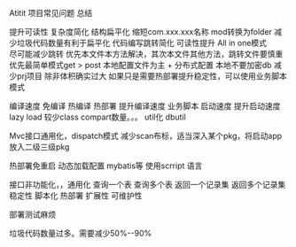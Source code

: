 Atitit 项目常见问题  总结  


提升可读性 复杂度简化
结构扁平化
缩短com.xxx.xxx名称 
mod转换为folder
减少垃圾代码数量有利于扁平化
代码编写跳转简化 可读性提升
All in one模式  
尽可能减少跳转
优先本文件本方法解决，其次本文件其他方法，跳转文件要慎重
优先最简单模式get > post 
本地配置文件为主 + 分布式配置
本地不要加密db
减少prj项目  除非体积确实过大
如果只是需要热部署提升稳定性，可以使用业务脚本模式

编译速度 
免编译 热编译 
热部署 提升编译速度
  业务脚本
启动速度
提升启动速度  lazy load
较少class  compart数量。。。  util化 dbutil

Mvc接口通用化，dispatch模式
减少scan布标，适当深入某个pkg，将启动app放入二级三级pkg

热部署免重启
动态加载配置  mybatis等
使用scrript 语言

接口非功能化，，通用化
查询一个表 查询多个表 返回一个记录集
返回多个记录集
稳定性 
脚本化 热部署
扩展性
可维护性

部署测试麻烦

垃圾代码数量过多。需要减少50%--90%


